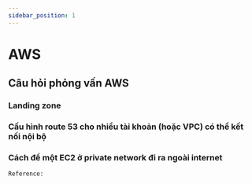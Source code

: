 ```yaml
---
sidebar_position: 1
---
```


# AWS

## Câu hỏi phỏng vấn AWS
### Landing zone

### Cấu hình route 53 cho nhiều tài khoản (hoặc VPC) có thể kết nối nội bộ

### Cách để một EC2 ở private network đi ra ngoài internet


`Reference:`   